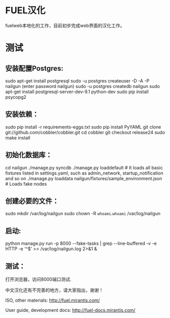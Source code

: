FUEL汉化
========

fuelweb本地化的工作，目前初步完成web界面的汉化工作。

测试
====

安装配置Postgres:
-----------------

sudo apt-get install postgresql
sudo -u postgres createuser -D -A -P nailgun (enter password nailgun)
sudo -u postgres createdb nailgun
sudo apt-get install postgresql-server-dev-9.1 python-dev
sudo pip install psycopg2

安装依赖：
----------

sudo pip install -r requirements-eggs.txt
sudo pip install PyYAML
git clone git://github.com/cobbler/cobbler.git
cd cobbler
git checkout release24
sudo make install

初始化数据库：
--------------

cd nailgun
./manage.py syncdb
./manage.py loaddefault # It loads all basic fixtures listed in settings.yaml, such as admin_network, startup_notification and so on
./manage.py loaddata nailgun/fixtures/sample_environment.json  # Loads fake nodes

创建必要的文件：
----------------

sudo mkdir /var/log/nailgun
sudo chown -R `whoami`.`whoami` /var/log/nailgun

启动:
-----

python manage.py run -p 8000 --fake-tasks | grep --line-buffered -v -e HTTP -e '^$' >> /var/log/nailgun.log 2>&1 &

测试：
------

打开浏览器，访问8000端口测试.


中文汉化还有不完善的地方，请大家指出，谢谢！

ISO, other materials: http://fuel.mirantis.com/

User guide, development docs: http://fuel-docs.mirantis.com/

